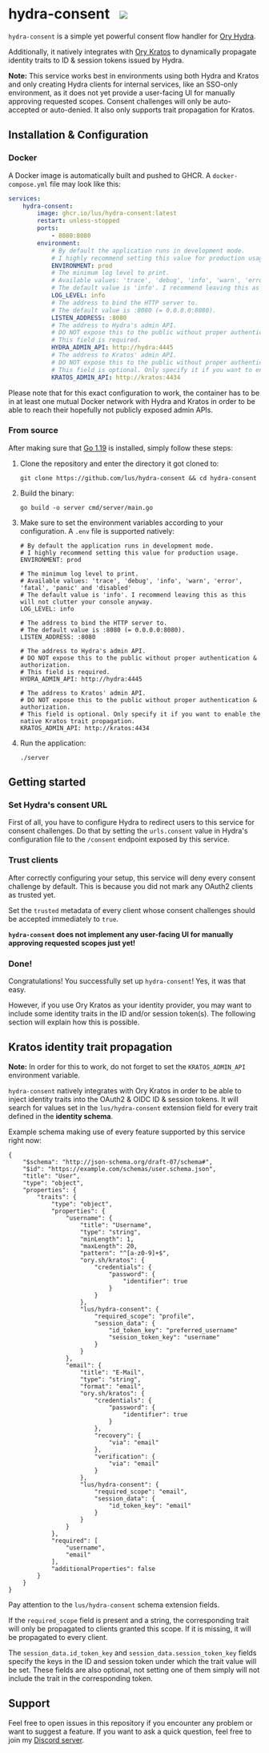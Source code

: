 # hydra-consent &nbsp; [![](https://github.com/lus/hydra-consent/actions/workflows/docker.yml/badge.svg)](https://github.com/lus/hydra-consent/actions/workflows/docker.yml)

`hydra-consent` is a simple yet powerful consent flow handler for [Ory Hydra](https://github.com/ory/hydra).

Additionally, it natively integrates with [Ory Kratos](https://github.com/ory/kratos) to dynamically propagate identity
traits to ID & session tokens issued by Hydra. 

**Note:** This service works best in environments using both Hydra and Kratos and only creating Hydra clients for
internal services, like an SSO-only environment, as it does not yet provide a user-facing UI for manually approving
requested scopes. Consent challenges will only be auto-accepted or auto-denied.
It also only supports trait propagation for Kratos.

## Installation & Configuration 

### Docker

A Docker image is automatically built and pushed to GHCR.
A `docker-compose.yml` file may look like this:

```yml
services:
    hydra-consent:
        image: ghcr.io/lus/hydra-consent:latest
        restart: unless-stopped
        ports:
            - 8080:8080
        environment:
            # By default the application runs in development mode.
            # I highly recommend setting this value for production usage.
            ENVIRONMENT: prod
            # The minimum log level to print.
            # Available values: 'trace', 'debug', 'info', 'warn', 'error', 'fatal', 'panic' and 'disabled'
            # The default value is 'info'. I recommend leaving this as this will not clutter your console anyway.
            LOG_LEVEL: info
            # The address to bind the HTTP server to.
            # The default value is :8080 (= 0.0.0.0:8080).
            LISTEN_ADDRESS: :8080
            # The address to Hydra's admin API.
            # DO NOT expose this to the public without proper authentication & authorization.
            # This field is required.
            HYDRA_ADMIN_API: http://hydra:4445
            # The address to Kratos' admin API.
            # DO NOT expose this to the public without proper authentication & authorization.
            # This field is optional. Only specify it if you want to enable the native Kratos trait propagation.
            KRATOS_ADMIN_API: http://kratos:4434
```

Please note that for this exact configuration to work, the container has to be in at least one mutual Docker network
with Hydra and Kratos in order to be able to reach their hopefully not publicly exposed admin APIs. 

### From source

After making sure that [Go 1.19](https://go.dev/dl/) is installed, simply follow these steps:

1. Clone the repository and enter the directory it got cloned to:
    ```shell
    git clone https://github.com/lus/hydra-consent && cd hydra-consent
    ```
2. Build the binary:
    ```shell
    go build -o server cmd/server/main.go
    ```
3. Make sure to set the environment variables according to your configuration. A `.env` file is supported natively:
    ```
    # By default the application runs in development mode.
    # I highly recommend setting this value for production usage.
    ENVIRONMENT: prod
    
    # The minimum log level to print.
    # Available values: 'trace', 'debug', 'info', 'warn', 'error', 'fatal', 'panic' and 'disabled'
    # The default value is 'info'. I recommend leaving this as this will not clutter your console anyway.
    LOG_LEVEL: info
    
    # The address to bind the HTTP server to.
    # The default value is :8080 (= 0.0.0.0:8080).
    LISTEN_ADDRESS: :8080
    
    # The address to Hydra's admin API.
    # DO NOT expose this to the public without proper authentication & authorization.
    # This field is required.
    HYDRA_ADMIN_API: http://hydra:4445
    
    # The address to Kratos' admin API.
    # DO NOT expose this to the public without proper authentication & authorization.
    # This field is optional. Only specify it if you want to enable the native Kratos trait propagation.
    KRATOS_ADMIN_API: http://kratos:4434
    ```
4. Run the application:
    ```shell
    ./server
    ```

## Getting started

### Set Hydra's consent URL

First of all, you have to configure Hydra to redirect users to this service for consent challenges.
Do that by setting the `urls.consent` value in Hydra's configuration file to the `/consent` endpoint exposed by
this service.

### Trust clients

After correctly configuring your setup, this service will deny every consent challenge by default.
This is because you did not mark any OAuth2 clients as trusted yet.

Set the `trusted` metadata of every client whose consent challenges should be accepted immediately to `true`.

**`hydra-consent` does not implement any user-facing UI for manually approving requested scopes just yet!**

### Done!

Congratulations! You successfully set up `hydra-consent`! Yes, it was that easy.

However, if you use Ory Kratos as your identity provider, you may want to include some identity traits in the ID and/or
session token(s). The following section will explain how this is possible.

## Kratos identity trait propagation

**Note:** In order for this to work, do not forget to set the `KRATOS_ADMIN_API` environment variable.

`hydra-consent` natively integrates with Ory Kratos in order to be able to inject identity traits into the OAuth2 & OIDC
ID & session tokens.
It will search for values set in the `lus/hydra-consent` extension field for every trait defined in the
**identity schema**.

Example schema making use of every feature supported by this service right now:

```jsonc
{
    "$schema": "http://json-schema.org/draft-07/schema#",
    "$id": "https://example.com/schemas/user.schema.json",
    "title": "User",
    "type": "object",
    "properties": {
        "traits": {
            "type": "object",
            "properties": {
                "username": {
                    "title": "Username",
                    "type": "string",
                    "minLength": 1,
                    "maxLength": 20,
                    "pattern": "^[a-z0-9]+$",
                    "ory.sh/kratos": {
                        "credentials": {
                            "password": {
                                "identifier": true
                            }
                        }
                    },
                    "lus/hydra-consent": {
                        "required_scope": "profile",
                        "session_data": {
                            "id_token_key": "preferred_username"
                            "session_token_key": "username"
                        }
                    }
                },
                "email": {
                    "title": "E-Mail",
                    "type": "string",
                    "format": "email",
                    "ory.sh/kratos": {
                        "credentials": {
                            "password": {
                                "identifier": true
                            }
                        },
                        "recovery": {
                            "via": "email"
                        },
                        "verification": {
                            "via": "email"
                        }
                    },
                    "lus/hydra-consent": {
                        "required_scope": "email",
                        "session_data": {
                            "id_token_key": "email"
                        }
                    }
                }
            },
            "required": [
                "username",
                "email"
            ],
            "additionalProperties": false
        }
    }
}
```

Pay attention to the `lus/hydra-consent` schema extension fields.

If the `required_scope` field is present and a string, the corresponding trait will only be propagated to clients
granted this scope. If it is missing, it will be propagated to every client.

The `session_data.id_token_key` and `session_data.session_token_key` fields specify the keys in the ID and session token
under which the trait value will be set.
These fields are also optional, not setting one of them simply will not include the trait in the corresponding token.

## Support

Feel free to open issues in this repository if you encounter any problem or want to suggest a feature.
If you want to ask a quick question, feel free to join my [Discord server](https://go.lus.pm/discord).
